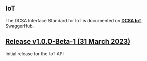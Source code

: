 ## IoT

The DCSA Interface Standard for IoT is documented on [**DCSA IoT**](https://app.swaggerhub.com/apis/dcsaorg/DCSA_IOT_COMMERCIAL) SwaggerHub.

<a name="v100Beta1"></a>[Release v1.0.0-Beta-1 (31 March 2023)](https://app.swaggerhub.com/apis-docs/dcsaorg/DCSA_IOT_COMMERCIAL/1.0.0-Beta-1)
---
Initial release for the IoT API
